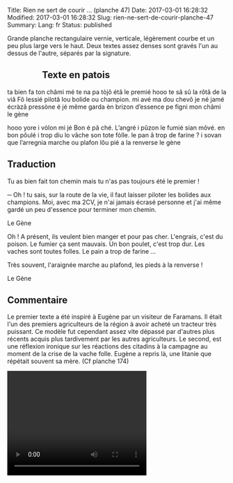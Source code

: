 Title: Rien ne sert de courir ... (planche 47)
Date: 2017-03-01 16:28:32
Modified: 2017-03-01 16:28:32
Slug: rien-ne-sert-de-courir-planche-47
Summary: 
Lang: fr
Status: published

Grande planche rectangulaire vernie, verticale, légèrement courbe et un peu plus large vers le haut. Deux textes assez denses sont gravés l'un au dessus de l'autre, séparés par la signature.

<figure class="image-block" style="float: left;">
  <img alt="" src="{static}/images/planche_47.png">
  <figcaption style="max-width: 160px"></figcaption>
</figure>


## Texte en patois
ta bien fa ton châmi mé te na pa tòjô étâ le premié hooo te sâ sû la rôtâ de la viâ  Fô lessié pilotâ lou  bolide ou champion. mi avé ma dou chevô je né jamé écràzâ pressòne é jé même garda èn brizon  d’essence  pe figni mon châmi                  			     le gène

hooo yore i vòlon mi jé  Bon é pâ ché. L’angré i pûzon le fumié sian môvé. en bon pôulé i trop diu lo vâche  son tote fòlle. le pan â trop de farine ? i sovan que l’arregnia marche ou plafon  lôu pié a la renverse      le gène

## Traduction
Tu as bien fait ton chemin  mais tu n'as pas toujours été le premier !

─  Oh ! tu sais, sur la route de la vie, il faut laisser piloter les bolides aux champions. Moi, avec ma 2CV, je n'ai jamais écrasé personne et j'ai même gardé un peu d'essence pour terminer mon chemin.

Le Gène

Oh ! A présent, ils veulent bien manger et pour pas cher. L'engrais, c'est du poison. Le fumier ça sent mauvais. Un bon poulet, c'est trop dur. Les vaches sont toutes folles. Le pain a trop de farine ...

Très souvent, l'araignée marche au plafond, les pieds à la renverse !

Le Gène


## Commentaire
Le premier texte a été inspiré à Eugène par un visiteur de Faramans. Il était l'un des premiers agriculteurs de la région à avoir acheté un tracteur très puissant. Ce modèle fut cependant assez vite dépassé par d'autres plus récents acquis plus tardivement par les autres agriculteurs.
Le second, est une réflexion ironique sur les réactions des citadins à la campagne au moment de la crise de la vache folle. Eugène a repris là, une litanie que répétait souvent sa mère. (Cf planche 174)</p>



<video width="320" height="240" controls>
  <source src="https://d1njpgd0ygatdn.cloudfront.net/video_47.mp4" type="video/mp4">
</video>
